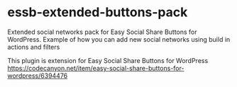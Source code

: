 # essb-extended-buttons-pack
Extended social networks pack for Easy Social Share Buttons for WordPress. Example of how you can add new social networks using build in actions and filters

This plugin is extension for Easy Social Share Buttons for WordPress https://codecanyon.net/item/easy-social-share-buttons-for-wordpress/6394476
